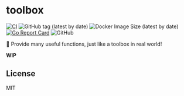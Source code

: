 # toolbox

[![CI](https://github.com/mingslife/toolbox/actions/workflows/ci.yml/badge.svg)](https://github.com/mingslife/toolbox/actions/workflows/ci.yml)
![GitHub tag (latest by date)](https://img.shields.io/github/v/tag/mingslife/toolbox)
![Docker Image Size (latest by date)](https://img.shields.io/docker/image-size/mingslife/toolbox)
[![Go Report Card](https://goreportcard.com/badge/github.com/mingslife/toolbox)](https://goreportcard.com/report/github.com/mingslife/toolbox)
![GitHub](https://img.shields.io/github/license/mingslife/toolbox)

🧰 Provide many useful functions, just like a toolbox in real world!

**WIP**

## License

MIT
